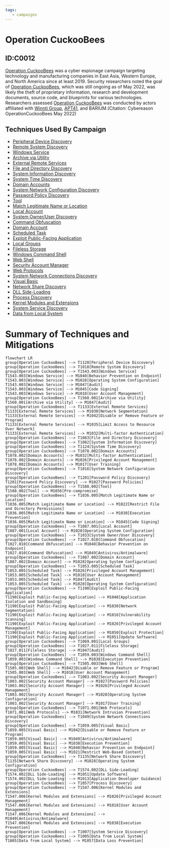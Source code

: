 ```yaml
---
tags:
   - campaigns
---
```

# Operation CuckooBees
## ID:C0012
[Operation CuckooBees](/mitre/campaigns/C0012) was a cyber espionage campaign targeting technology and manufacturing companies in East Asia, Western Europe, and North America since at least 2019. Security researchers noted the goal of [Operation CuckooBees](/mitre/campaigns/C0012), which was still ongoing as of May 2022, was likely the theft of proprietary information, research and development documents, source code, and blueprints for various technologies. Researchers assessed [Operation CuckooBees](/mitre/campaigns/C0012) was conducted by actors affiliated with [Winnti Group](/mitre/groups/G0044), [APT41](/mitre/groups/G0096), and BARIUM.(Citation: Cybereason OperationCuckooBees May 2022)
## Techniques Used By Campaign
* [Peripheral Device Discovery](/mitre/techniques/T1120)
* [Remote System Discovery](/mitre/techniques/T1018)
* [Windows Service](/mitre/techniques/T1543/003)
* [Archive via Utility](/mitre/techniques/T1560/001)
* [External Remote Services](/mitre/techniques/T1133)
* [File and Directory Discovery](/mitre/techniques/T1083)
* [System Information Discovery](/mitre/techniques/T1082)
* [System Time Discovery](/mitre/techniques/T1124)
* [Domain Accounts](/mitre/techniques/T1078/002)
* [System Network Configuration Discovery](/mitre/techniques/T1016)
* [Password Policy Discovery](/mitre/techniques/T1201)
* [Tool](/mitre/techniques/T1588/002)
* [Match Legitimate Name or Location](/mitre/techniques/T1036/005)
* [Local Account](/mitre/techniques/T1087/001)
* [System Owner/User Discovery](/mitre/techniques/T1033)
* [Command Obfuscation](/mitre/techniques/T1027/010)
* [Domain Account](/mitre/techniques/T1087/002)
* [Scheduled Task](/mitre/techniques/T1053/005)
* [Exploit Public-Facing Application](/mitre/techniques/T1190)
* [Local Groups](/mitre/techniques/T1069/001)
* [Fileless Storage](/mitre/techniques/T1027/011)
* [Windows Command Shell](/mitre/techniques/T1059/003)
* [Web Shell](/mitre/techniques/T1505/003)
* [Security Account Manager](/mitre/techniques/T1003/002)
* [Web Protocols](/mitre/techniques/T1071/001)
* [System Network Connections Discovery](/mitre/techniques/T1049)
* [Visual Basic](/mitre/techniques/T1059/005)
* [Network Share Discovery](/mitre/techniques/T1135)
* [DLL Side-Loading](/mitre/techniques/T1574/002)
* [Process Discovery](/mitre/techniques/T1057)
* [Kernel Modules and Extensions](/mitre/techniques/T1547/006)
* [System Service Discovery](/mitre/techniques/T1007)
* [Data from Local System](/mitre/techniques/T1005)

# Summary of Techniques and Mitigations
```mermaid
flowchart LR
group[Operation CuckooBees] --> T1120[Peripheral Device Discovery]
group[Operation CuckooBees] --> T1018[Remote System Discovery]
group[Operation CuckooBees] --> T1543.003[Windows Service]
T1543.003[Windows Service] --> M1040[Behavior Prevention on Endpoint]
T1543.003[Windows Service] --> M1028[Operating System Configuration]
T1543.003[Windows Service] --> M1047[Audit]
T1543.003[Windows Service] --> M1045[Code Signing]
T1543.003[Windows Service] --> M1018[User Account Management]
group[Operation CuckooBees] --> T1560.001[Archive via Utility]
T1560.001[Archive via Utility] --> M1047[Audit]
group[Operation CuckooBees] --> T1133[External Remote Services]
T1133[External Remote Services] --> M1030[Network Segmentation]
T1133[External Remote Services] --> M1042[Disable or Remove Feature or Program]
T1133[External Remote Services] --> M1035[Limit Access to Resource Over Network]
T1133[External Remote Services] --> M1032[Multi-factor Authentication]
group[Operation CuckooBees] --> T1083[File and Directory Discovery]
group[Operation CuckooBees] --> T1082[System Information Discovery]
group[Operation CuckooBees] --> T1124[System Time Discovery]
group[Operation CuckooBees] --> T1078.002[Domain Accounts]
T1078.002[Domain Accounts] --> M1032[Multi-factor Authentication]
T1078.002[Domain Accounts] --> M1026[Privileged Account Management]
T1078.002[Domain Accounts] --> M1017[User Training]
group[Operation CuckooBees] --> T1016[System Network Configuration Discovery]
group[Operation CuckooBees] --> T1201[Password Policy Discovery]
T1201[Password Policy Discovery] --> M1027[Password Policies]
group[Operation CuckooBees] --> T1588.002[Tool]
T1588.002[Tool] --> M1056[Pre-compromise]
group[Operation CuckooBees] --> T1036.005[Match Legitimate Name or Location]
T1036.005[Match Legitimate Name or Location] --> M1022[Restrict File and Directory Permissions]
T1036.005[Match Legitimate Name or Location] --> M1038[Execution Prevention]
T1036.005[Match Legitimate Name or Location] --> M1045[Code Signing]
group[Operation CuckooBees] --> T1087.001[Local Account]
T1087.001[Local Account] --> M1028[Operating System Configuration]
group[Operation CuckooBees] --> T1033[System Owner/User Discovery]
group[Operation CuckooBees] --> T1027.010[Command Obfuscation]
T1027.010[Command Obfuscation] --> M1040[Behavior Prevention on Endpoint]
T1027.010[Command Obfuscation] --> M1049[Antivirus/Antimalware]
group[Operation CuckooBees] --> T1087.002[Domain Account]
T1087.002[Domain Account] --> M1028[Operating System Configuration]
group[Operation CuckooBees] --> T1053.005[Scheduled Task]
T1053.005[Scheduled Task] --> M1026[Privileged Account Management]
T1053.005[Scheduled Task] --> M1018[User Account Management]
T1053.005[Scheduled Task] --> M1047[Audit]
T1053.005[Scheduled Task] --> M1028[Operating System Configuration]
group[Operation CuckooBees] --> T1190[Exploit Public-Facing Application]
T1190[Exploit Public-Facing Application] --> M1048[Application Isolation and Sandboxing]
T1190[Exploit Public-Facing Application] --> M1030[Network Segmentation]
T1190[Exploit Public-Facing Application] --> M1016[Vulnerability Scanning]
T1190[Exploit Public-Facing Application] --> M1026[Privileged Account Management]
T1190[Exploit Public-Facing Application] --> M1050[Exploit Protection]
T1190[Exploit Public-Facing Application] --> M1051[Update Software]
group[Operation CuckooBees] --> T1069.001[Local Groups]
group[Operation CuckooBees] --> T1027.011[Fileless Storage]
T1027.011[Fileless Storage] --> M1047[Audit]
group[Operation CuckooBees] --> T1059.003[Windows Command Shell]
T1059.003[Windows Command Shell] --> M1038[Execution Prevention]
group[Operation CuckooBees] --> T1505.003[Web Shell]
T1505.003[Web Shell] --> M1042[Disable or Remove Feature or Program]
T1505.003[Web Shell] --> M1018[User Account Management]
group[Operation CuckooBees] --> T1003.002[Security Account Manager]
T1003.002[Security Account Manager] --> M1027[Password Policies]
T1003.002[Security Account Manager] --> M1026[Privileged Account Management]
T1003.002[Security Account Manager] --> M1028[Operating System Configuration]
T1003.002[Security Account Manager] --> M1017[User Training]
group[Operation CuckooBees] --> T1071.001[Web Protocols]
T1071.001[Web Protocols] --> M1031[Network Intrusion Prevention]
group[Operation CuckooBees] --> T1049[System Network Connections Discovery]
group[Operation CuckooBees] --> T1059.005[Visual Basic]
T1059.005[Visual Basic] --> M1042[Disable or Remove Feature or Program]
T1059.005[Visual Basic] --> M1049[Antivirus/Antimalware]
T1059.005[Visual Basic] --> M1038[Execution Prevention]
T1059.005[Visual Basic] --> M1040[Behavior Prevention on Endpoint]
T1059.005[Visual Basic] --> M1021[Restrict Web-Based Content]
group[Operation CuckooBees] --> T1135[Network Share Discovery]
T1135[Network Share Discovery] --> M1028[Operating System Configuration]
group[Operation CuckooBees] --> T1574.002[DLL Side-Loading]
T1574.002[DLL Side-Loading] --> M1051[Update Software]
T1574.002[DLL Side-Loading] --> M1013[Application Developer Guidance]
group[Operation CuckooBees] --> T1057[Process Discovery]
group[Operation CuckooBees] --> T1547.006[Kernel Modules and Extensions]
T1547.006[Kernel Modules and Extensions] --> M1026[Privileged Account Management]
T1547.006[Kernel Modules and Extensions] --> M1018[User Account Management]
T1547.006[Kernel Modules and Extensions] --> M1049[Antivirus/Antimalware]
T1547.006[Kernel Modules and Extensions] --> M1038[Execution Prevention]
group[Operation CuckooBees] --> T1007[System Service Discovery]
group[Operation CuckooBees] --> T1005[Data from Local System]
T1005[Data from Local System] --> M1057[Data Loss Prevention]
```